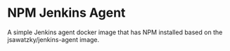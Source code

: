 # NPM Jenkins Agent

A simple Jenkins agent docker image that has NPM installed based on the jsawatzky/jenkins-agent image.
